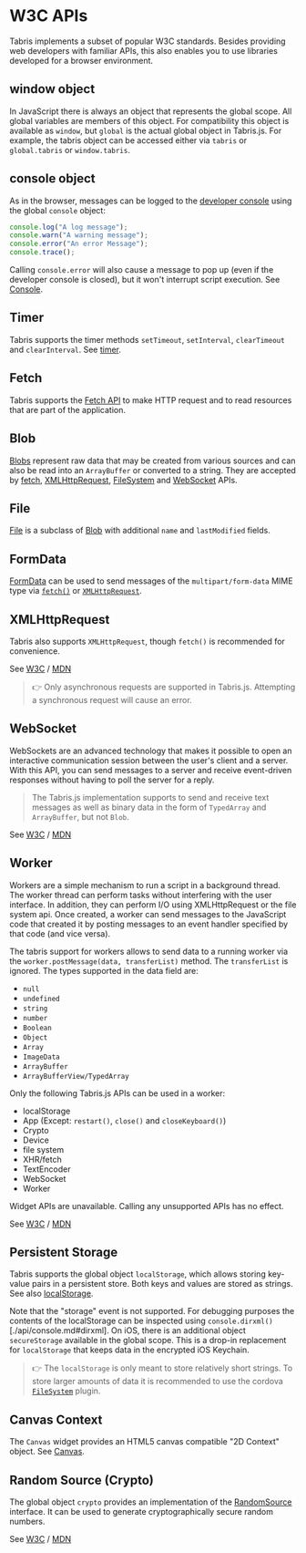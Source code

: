 ---
---
# W3C APIs

Tabris implements a subset of popular W3C standards. Besides providing web developers with familiar APIs, this also enables you to use libraries developed for a browser environment.

## window object

In JavaScript there is always an object that represents the global scope. All global variables are members of this object. For compatibility this object is available as `window`, but `global` is the actual global object in Tabris.js. For example, the tabris object can be accessed either via `tabris` or `global.tabris` or `window.tabris`.

## console object

As in the browser, messages can be logged to the [developer console](developer-app.md#the-developer-console) using the global `console` object:

```js
console.log("A log message");
console.warn("A warning message");
console.error("An error Message");
console.trace();
```

Calling `console.error` will also cause a message to pop up (even if the developer console is closed), but it won't interrupt script execution. See [Console](api/console.md).

## Timer

Tabris supports the timer methods `setTimeout`, `setInterval`, `clearTimeout` and `clearInterval`. See [timer](api/timer.md).

## Fetch

Tabris supports the [Fetch API](api/fetch.md) to make HTTP request and to read resources that are part of the application.

## Blob

[Blobs](./api/Blob.md) represent raw data that may be created from various sources and can also be read into an `ArrayBuffer` or converted to a string. They are accepted by [fetch](#fetch), [XMLHttpRequest](#xmlhttprequest), [FileSystem](./api/fs.md#writefilepath-text-encoding) and [WebSocket](#websocket) APIs.

## File

[File](./api/File.md) is a subclass of [Blob](#blob) with additional `name` and `lastModified` fields.

## FormData

[FormData](./api/FormData.md) can be used to send messages of the `multipart/form-data` MIME type via [`fetch()`](#fetch) or [`XMLHttpRequest`](#xmlhttprequest).

## XMLHttpRequest

Tabris also supports `XMLHttpRequest`, though `fetch()` is recommended for convenience.

See [W3C](http://www.w3.org/TR/XMLHttpRequest/) / [MDN](https://developer.mozilla.org/en-US/docs/Web/API/XMLHttpRequest)

> :point_right: Only asynchronous requests are supported in Tabris.js. Attempting a synchronous request will cause an error.

## WebSocket

WebSockets are an advanced technology that makes it possible to open an interactive communication session between the user's client and a server. With this API, you can send messages to a server and receive event-driven responses without having to poll the server for a reply.

> The Tabris.js implementation supports to send and receive text messages as well as binary data in the form of `TypedArray` and `ArrayBuffer`, but not `Blob`.

See [W3C](https://www.w3.org/TR/websockets/) / [MDN](https://developer.mozilla.org/en-US/docs/Web/API/WebSocket)

## Worker

Workers are a simple mechanism to run a script in a background thread. The worker thread can perform tasks without interfering with the user interface. In addition, they can perform I/O using XMLHttpRequest or the file system api. Once created, a worker can send messages to the JavaScript code that created it by posting messages to an event handler specified by that code (and vice versa).

The tabris support for workers allows to send data to a running worker via the `worker.postMessage(data, transferList)` method. The `transferList` is ignored. The types supported in the data field are:

* `null`
* `undefined`
* `string`
* `number`
* `Boolean`
* `Object`
* `Array`
* `ImageData`
* `ArrayBuffer`
* `ArrayBufferView/TypedArray`

Only the following Tabris.js APIs can be used in a worker:

* localStorage
* App (Except: `restart()`, `close()` and `closeKeyboard()`)
* Crypto
* Device
* file system
* XHR/fetch
* TextEncoder
* WebSocket
* Worker

Widget APIs are unavailable. Calling any unsupported APIs has no effect.

See [W3C](https://www.w3.org/TR/workers/) / [MDN](https://developer.mozilla.org/en-US/docs/Web/API/Worker)

## Persistent Storage

Tabris supports the global object `localStorage`, which allows storing key-value pairs in a persistent store. Both keys and values are stored as strings. See also [localStorage](./api/localStorage.md).

Note that the "storage" event is not supported. For debugging purposes the contents of the localStorage can be inspected using `console.dirxml()`[./api/console.md#dirxml]. On iOS, there is an additional object `secureStorage` available in the global scope. This is a drop-in replacement for `localStorage` that keeps data in the encrypted iOS Keychain.

> :point_right: The `localStorage` is only meant to store relatively short strings. To store larger amounts of data it is recommended to use the cordova [`FileSystem`](https://www.npmjs.com/package/cordova-plugin-file) plugin.

## Canvas Context

The `Canvas` widget provides an HTML5 canvas compatible "2D Context" object. See [Canvas](api/Canvas.md).

## Random Source (Crypto)

The global object `crypto` provides an implementation of the [RandomSource](https://developer.mozilla.org/en/docs/Web/API/RandomSource) interface. It can be used to generate cryptographically secure random numbers.

See [W3C](https://w3c.github.io/webcrypto/#crypto-interface) / [MDN](https://developer.mozilla.org/en/docs/Web/API/RandomSource/getRandomValues)
